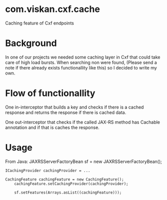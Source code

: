 com.viskan.cxf.cache
====================

Caching feature of Cxf endpoints


Background
==========

In one of our projects we needed some caching layer in Cxf that could take care of high load bursts.
When searching non were found, (Please send a note if there already exists functionallity like this) so I decided 
to write my own.

Flow of functionallity
======================

One in-interceptor that builds a key and checks if there is a cached response and returns the response if there is 
cached data.

One out-interceptor that checks if the called JAX-RS method has Cachable annotation and if that is caches the response.

Usage
=====

From Java:
    JAXRSServerFactoryBean sf = new JAXRSServerFactoryBean();

    ICachingProvider cachingProvider = ...
    
    CachingFeature cachingFeature = new CachingFeature();
		cachingFeature.setCachingProvider(cachingProvider);
		
		sf.setFeatures(Arrays.asList((cachingFeature)));
		
